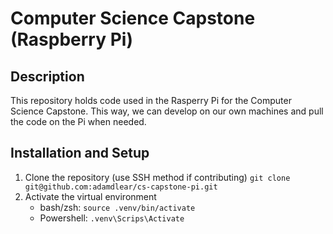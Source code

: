 # Computer Science Capstone (Raspberry Pi)

## Description

This repository holds code used in the Rasperry Pi for the Computer Science Capstone. This way, we can develop on our own machines and pull the code on the Pi when needed.

## Installation and Setup

1. Clone the repository (use SSH method if contributing)
   `git clone git@github.com:adamdlear/cs-capstone-pi.git`
2. Activate the virtual environment
   - bash/zsh: `source .venv/bin/activate`
   - Powershell: `.venv\Scrips\Activate`
